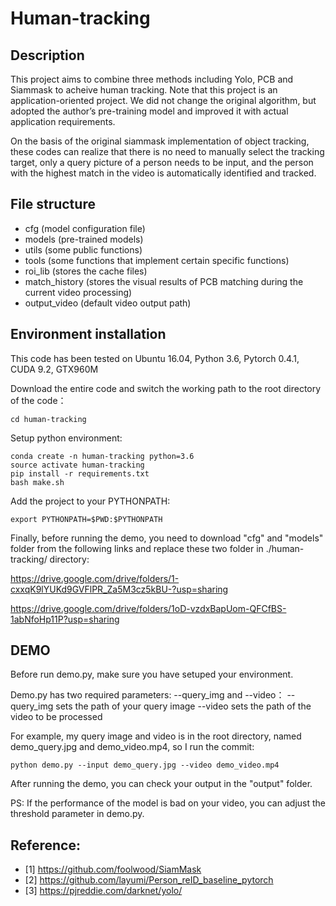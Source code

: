 # Human-tracking

## Description 
This project aims to combine three methods including Yolo, PCB and Siammask to acheive human tracking.
Note that this project is an application-oriented project. We did not change the original algorithm, but adopted the author’s pre-training model and improved it with actual application requirements.

On the basis of the original siammask implementation of object tracking, these codes can realize that there is no need to manually select the tracking target, only a query picture of a person needs to be input, and the person with the highest match in the video is automatically identified and tracked.

## File structure
- cfg (model configuration file)
- models (pre-trained models)
- utils (some public functions)
- tools (some functions that implement certain specific functions)
- roi_lib (stores the cache files)
- match_history (stores the visual results of PCB matching during the current video processing)
- output_video (default video output path)

## Environment installation

This code has been tested on Ubuntu 16.04, Python 3.6, Pytorch 0.4.1, CUDA 9.2, GTX960M

Download the entire code and switch the working path to the root directory of the code：
```
cd human-tracking
```
Setup python environment:
```
conda create -n human-tracking python=3.6
source activate human-tracking
pip install -r requirements.txt
bash make.sh
```
Add the project to your PYTHONPATH:
```
export PYTHONPATH=$PWD:$PYTHONPATH
```

Finally, before running the demo, you need to download "cfg" and "models" folder from the following links and replace these two folder in ./human-tracking/ directory:

https://drive.google.com/drive/folders/1-cxxqK9lYUKd9GVFlPR_Za5M3cz5kBU-?usp=sharing

https://drive.google.com/drive/folders/1oD-vzdxBapUom-QFCfBS-1abNfoHp11P?usp=sharing


## DEMO

Before run demo.py, make sure you have setuped your environment.

Demo.py has two required parameters: --query_img and --video：
--query_img sets the path of your query image 
--video sets the path of the video to be processed

For example, my query image and video is in the root directory, named demo_query.jpg and demo_video.mp4, so I run the commit:
```
python demo.py --input demo_query.jpg --video demo_video.mp4
```
After running the demo, you can check your output in the "output" folder.

PS: If the performance of the model is bad on your video, you can adjust the threshold parameter in demo.py.


## Reference:
- [1] https://github.com/foolwood/SiamMask
- [2] https://github.com/layumi/Person_reID_baseline_pytorch
- [3] https://pjreddie.com/darknet/yolo/
